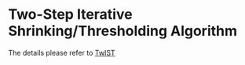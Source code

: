 # Two-Step Iterative Shrinking/Thresholding Algorithm

The details please refer to [TwIST](http://www.lx.it.pt/~bioucas/TwIST/TwIST.htm)
